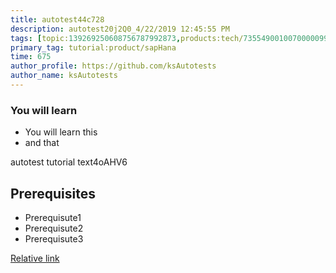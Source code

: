 ```yaml
---
title: autotest44c728
description: autotest20j2Q0_4/22/2019 12:45:55 PM
tags: [topic:139269250608756787992873,products:tech/73554900100700000996,tutorial:experience/advanced]
primary_tag: tutorial:product/sapHana
time: 675
author_profile: https://github.com/ksAutotests
author_name: ksAutotests
---
```

### You will learn
- You will learn this
- and that

autotest tutorial text4oAHV6

## Prerequisites
- Prerequisute1
- Prerequisute2
- Prerequisute3

[Relative link](autotest_tutorial2j7zo0)
